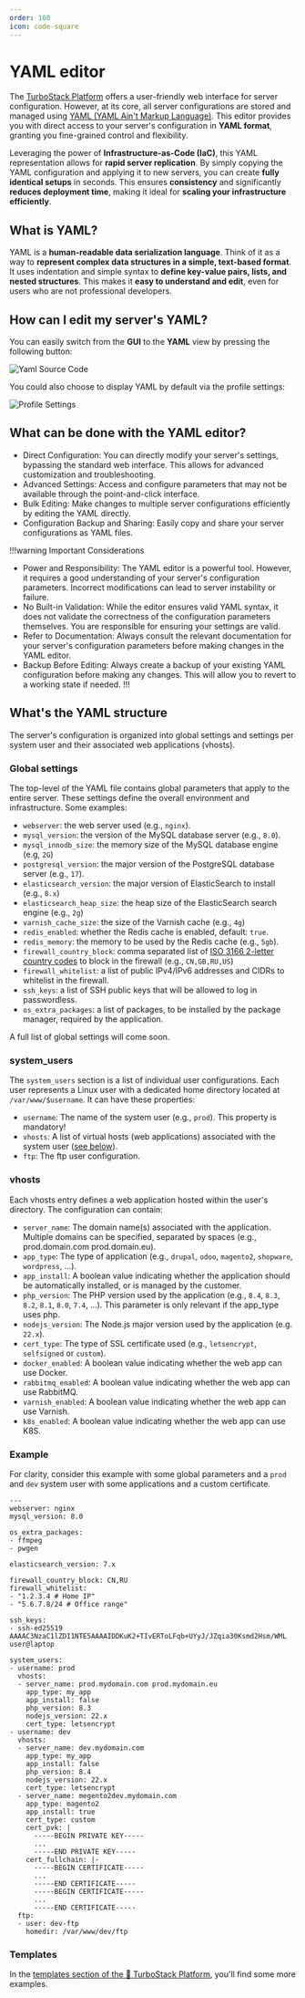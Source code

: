 ```yaml
---
order: 100
icon: code-square
---
```

# YAML editor

The [TurboStack Platform](https://my.turbostack.app/ "TurboStack Platform") offers a user-friendly web interface for server configuration. However, at its core, all server configurations are stored and managed using [YAML (YAML Ain't Markup Language)](https://yaml.org/). This editor provides you with direct access to your server's configuration in **YAML format**, granting you fine-grained control and flexibility.

Leveraging the power of **Infrastructure-as-Code (IaC)**, this YAML representation allows for **rapid server replication**. By simply copying the YAML configuration and applying it to new servers, you can create **fully identical setups** in seconds. This ensures **consistency** and significantly **reduces deployment time**, making it ideal for **scaling your infrastructure efficiently**.

## What is YAML?

YAML is a **human-readable data serialization language**. Think of it as a way to **represent complex data structures in a simple, text-based format**. It uses indentation and simple syntax to **define key-value pairs, lists, and nested structures**. This makes it **easy to understand and edit**, even for users who are not professional developers.

## How can I edit my server's YAML?
You can easily switch from the **GUI** to the **YAML** view by pressing the following button:

![Yaml Source Code](../../img/turbostackapp/YAML/source-code.png)

You could also choose to display YAML by default via the profile settings:

![Profile Settings](../../img/turbostackapp/YAML/profile-settings.png)

## What can be done with the YAML editor?

- Direct Configuration: You can directly modify your server's settings, bypassing the standard web interface. This allows for advanced customization and troubleshooting.
- Advanced Settings: Access and configure parameters that may not be available through the point-and-click interface.
- Bulk Editing: Make changes to multiple server configurations efficiently by editing the YAML directly.
- Configuration Backup and Sharing: Easily copy and share your server configurations as YAML files.

!!!warning Important Considerations
- Power and Responsibility: The YAML editor is a powerful tool. However, it requires a good understanding of your server's configuration parameters. Incorrect modifications can lead to server instability or failure.
- No Built-in Validation: While the editor ensures valid YAML syntax, it does not validate the correctness of the configuration parameters themselves. You are responsible for ensuring your settings are valid.
- Refer to Documentation: Always consult the relevant documentation for your server's configuration parameters before making changes in the YAML editor.
- Backup Before Editing: Always create a backup of your existing YAML configuration before making any changes. This will allow you to revert to a working state if needed.
!!!

## What's the YAML structure

The server's configuration is organized into global settings and settings per system user and their associated web applications (vhosts).

### Global settings
The top-level of the YAML file contains global parameters that apply to the entire server. These settings define the overall environment and infrastructure. Some examples:

- `webserver`: the web server used (e.g., `nginx`).
- `mysql_version`: the version of the MySQL database server (e.g., `8.0`).
- `mysql_innodb_size`: the memory size of the MySQL database engine (e.g, `2G`)
- `postgresql_version`: the major version of the PostgreSQL database server (e.g., `17`).
- `elasticsearch_version`: the major version of ElasticSearch to install (e.g., `8.x`)
- `elasticsearch_heap_size`: the heap size of the ElasticSearch search engine (e.g., `2g`)
- `varnish_cache_size`: the size of the Varnish cache (e.g., `4g`)
- `redis_enabled`: whether the Redis cache is enabled, default: `true`.
- `redis_memory`: the memory to be used by the Redis cache (e.g., `5gb`).
- `firewall_country_block`: comma separated list of [ISO 3166 2-letter country codes](https://www.iso.org/obp/ui/#search) to block in the firewall (e.g., `CN,GB,RU,US`)
- `firewall_whitelist`: a list of public IPv4/IPv6 addresses and CIDRs to whitelist in the firewall.
- `ssh_keys`: a list of SSH public keys that will be allowed to log in passwordless.
- `os_extra_packages`: a list of packages, to be installed by the package manager, required by the application.

A full list of global settings will come soon.

### system_users
The `system_users` section is a list of individual user configurations. Each user represents a Linux user with a dedicated home directory located at `/var/www/$username`. It can have these properties:
- `username`: The name of the system user (e.g., `prod`). This property is mandatory!
- `vhosts`: A list of virtual hosts (web applications) associated with the system user ([see below](#vhosts)).
- `ftp`: The ftp user configuration.

### vhosts
Each vhosts entry defines a web application hosted within the user's directory. The configuration can contain:
- `server_name`: The domain name(s) associated with the application. Multiple domains can be specified, separated by spaces (e.g., prod.domain.com prod.domain.eu).
- `app_type`: The type of application (e.g., `drupal`, `odoo`, `magento2`, `shopware`, `wordpress`, ...).
- `app_install`: A boolean value indicating whether the application should be automatically installed, or is managed by the customer.
- `php_version`: The PHP version used by the application (e.g., `8.4`, `8.3`, `8.2`, `8.1`, `8.0`, `7.4`, ...). This parameter is only relevant if the app_type uses php.
- `nodejs_version`: The Node.js major version used by the application (e.g. `22.x`).
- `cert_type`: The type of SSL certificate used (e.g., `letsencrypt`, `selfsigned` or `custom`).
- `docker_enabled`: A boolean value indicating whether the web app can use Docker.
- `rabbitmq_enabled`: A boolean value indicating whether the web app can use RabbitMQ.
- `varnish_enabled`: A boolean value indicating whether the web app can use Varnish.
- `k8s_enabled`: A boolean value indicating whether the web app can use K8S.

### Example
For clarity, consider this example with some global parameters and a `prod` and `dev` system user with some applications and a custom certificate.
```
---
webserver: nginx
mysql_version: 8.0

os_extra_packages:
- ffmpeg
- pwgen

elasticsearch_version: 7.x

firewall_country_block: CN,RU
firewall_whitelist:
- "1.2.3.4 # Home IP"
- "5.6.7.8/24 # Office range"

ssh_keys:
- ssh-ed25519 AAAAC3NzaC1lZDI1NTE5AAAAIDDKuK2+TIvERToLFqb+UYyJ/JZqia30Ksmd2Hsm/WML user@laptop
  
system_users:
- username: prod
  vhosts:
  - server_name: prod.mydomain.com prod.mydomain.eu
    app_type: my_app
    app_install: false
    php_version: 8.3
    nodejs_version: 22.x
    cert_type: letsencrypt
- username: dev
  vhosts:
  - server_name: dev.mydomain.com
    app_type: my_app
    app_install: false
    php_version: 8.4
    nodejs_version: 22.x
    cert_type: letsencrypt
  - server_name: megento2dev.mydomain.com
    app_type: magento2
    app_install: true
    cert_type: custom
    cert_pvk: |
      -----BEGIN PRIVATE KEY-----
      ...
      -----END PRIVATE KEY-----
    cert_fullchain: |-
      -----BEGIN CERTIFICATE-----
      ...
      -----END CERTIFICATE-----
      -----BEGIN CERTIFICATE-----
      ...
      -----END CERTIFICATE-----
  ftp:
  - user: dev-ftp
    homedir: /var/www/dev/ftp
```

### Templates
In the [templates section of the :rocket: TurboStack Platform](https://my.turbostack.app/templates), you'll find some more examples.
